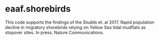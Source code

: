 # eaaf.shorebirds
This code supports the findings of the Studds et. al 2017. Rapid population decline in migratory shorebirds relying on Yellow Sea tidal 
mudflats as stopover sites. In press. Nature Communications.
